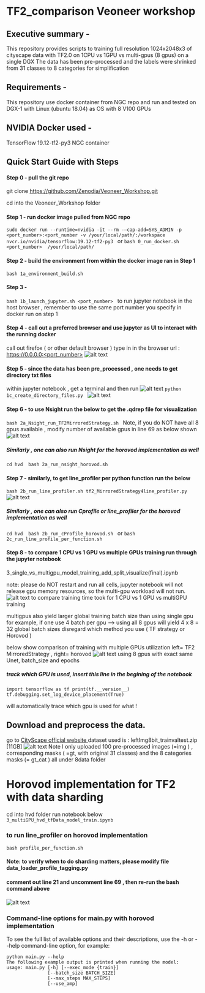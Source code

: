 # TF2_comparison Veoneer workshop 

## Executive summary - 
This repository provides scripts to training full resolution 1024x2048x3 of cityscape data with TF2.0 on 1CPU vs 1GPU vs multi-gpus (8 gpus) on a single DGX 
The data has been pre-processed and the labels were shrinked from 31 classes to 8 categories for simplification

## Requirements -
This repository use docker container from  NGC repo and run and tested on DGX-1 with Linux (ubuntu 18.04) as OS with 8 V100 GPUs

## NVIDIA Docker used -
TensorFlow 19.12-tf2-py3 NGC container 

## Quick Start Guide with Steps 
#### Step 0 -  pull the git repo 
git clone https://github.com/Zenodia/Veoneer_Workshop.git

cd into the Veoneer_Workshop folder

#### Step 1 - run docker image pulled from NGC repo
`sudo docker run --runtime=nvidia -it --rm -–cap-add=SYS_ADMIN -p <port_number>:<port_number -v /your/local/path/:/workspace nvcr.io/nvidia/tensorflow:19.12-tf2-py3 `
or 
`bash 0_run_docker.sh <port_number>  /your/local/path/ `

#### Step 2 - build the environment from within the docker image ran in Step 1 
`bash 1a_environment_build.sh`

#### Step 3 - 
`bash 1b_launch_jupyter.sh <port_number> `
to run jupyter notebook in the host browser , remember to use the same port number you specify in docker run on step 1


#### Step 4 - call out a preferred browser and use jupyter as UI to interact with the running docker
call out firefox ( or other default browser )
type in in the browser url : https://0.0.0.0:<port_number> 
![alt text](<./notebook_pics/run_jupyter.JPG>) 

#### Step 5 - since the data has been pre_processed , one needs to get directory txt files 
within jupyter notebook , get a terminal and then run 
![alt text](<./notebook_pics/get_a_terminal.JPG>) 
`python 1c_create_directory_files.py `
![alt text](<./notebook_pics/create_directory_files.JPG>) 

#### Step 6 - to use Nsight run the below to get the .qdrep file for visualization
`bash 2a_Nsight_run_TF2MirroredStrategy.sh `
Note, if you do NOT have all 8 gpus available , modify number of available gpus in line 69 as below shown
![alt text](<./notebook_pics/run_Nsight_tf2_strategy.JPG>) 

##### Similarly , one can also run Nsight for the horovod implementation as well
`cd hvd 
bash 2a_run_nsight_horovod.sh `

#### Step 7 - similarly, to get line_profiler per python function run the below 
`bash 2b_run_line_profiler.sh tf2_MirroredStrategy4line_profiler.py `
![alt text](<./notebook_pics/run_line_profiler_on_TF2_strategy.JPG>) 
##### Similarly , one can also run Cprofile or line_profiler for the horovod implementation as well
`cd hvd 
bash 2b_run_cProfile_horovod.sh `
or 
`bash 2c_run_line_profile_per_function.sh ` 

#### Step 8 - to compare 1 CPU vs 1 GPU vs multiple GPUs training run through the jupyter notebook 
3_single_vs_multigpu_model_training_add_split_visualize(final).ipynb 

note: please do NOT restart and run all cells, jupyter notebook will not release gpu memory resources, so the multi-gpu workload will not run.
![alt text](<./notebook_pics/doNOTrunallcells.JPG>) 
to compare training time took for 1 CPU vs 1 GPU vs multiGPU training 

multigpus also yield larger global training batch size than using single gpu 
for example, if one use 4 batch per gpu --> using all 8 gpus will yield 4 x 8 = 32 global batch sizes disregard which method you use ( TF strategy or Horovod )


below show comparison of training with multiple GPUs utilization 
left= TF2 MirroredStrategy , right= horovod 
![alt text](<./notebook_pics/nvidia_smi_compare.JPG>) 
using 8 gpus with exact same Unet, batch_size and epochs


##### track which GPU is used, insert this line in the begining of the notebook 
`import tensorflow as tf
print(tf.__version__)
tf.debugging.set_log_device_placement(True)` 

will automatically trace which gpu is used for what !


## Download and preprocess the data.
go to [CityScape official website ](https://www.cityscapes-dataset.com/)
dataset used is : leftImg8bit_trainvaltest.zip [11GB]
![alt text](<./notebook_pics/dataset_used.JPG>) 
Note I only uploaded 100 pre-processed images (=img ) , corresponding masks ( =gt, with original 31 classes) and the 8 categories masks (= gt_cat ) all under 8data folder 

# Horovod implementation for TF2 with data sharding 
cd into hvd folder 
run notebook below 
`3_multiGPU_hvd_tfData_model_train.ipynb `

### to run line_profiler on horovod implementation 
`bash profile_per_function.sh ` 

#### Note: to verify when to do sharding matters, please modify file data_loader_profile_tagging.py 
#### comment out line 21 and uncomment line 69 , then re-run the bash command above 
![alt text](<./notebook_pics/when_to_shard_matters.JPG>)


### Command-line options for main.py with horovod implementation 
To see the full list of available options and their descriptions, use the -h or --help command-line option, for example:
```
python main.py --help
The following example output is printed when running the model:
usage: main.py [-h] [--exec_mode {train}]
               [--batch_size BATCH_SIZE]
               [--max_steps MAX_STEPS]
               [--use_amp]
```
